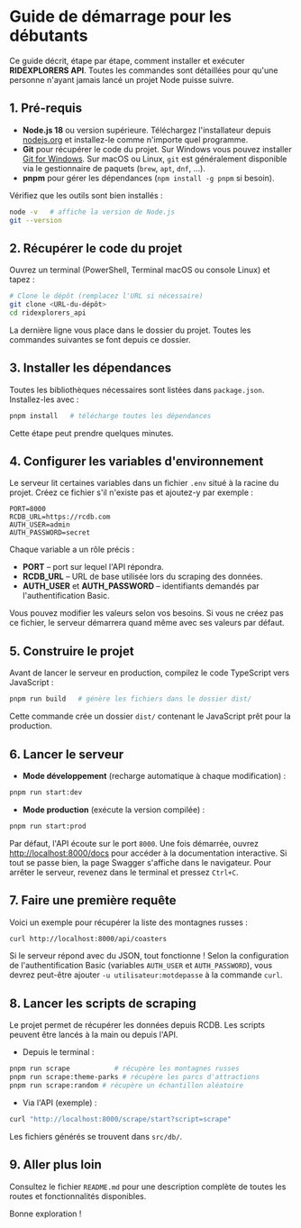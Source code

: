 # Guide de démarrage pour les débutants

Ce guide décrit, étape par étape, comment installer et exécuter **RIDEXPLORERS API**. Toutes les commandes sont détaillées pour qu'une personne n'ayant jamais lancé un projet Node puisse suivre.

## 1. Pré-requis

- **Node.js 18** ou version supérieure. Téléchargez l'installateur depuis [nodejs.org](https://nodejs.org/) et installez-le comme n'importe quel programme.
- **Git** pour récupérer le code du projet. Sur Windows vous pouvez installer [Git for Windows](https://git-scm.com/download/win). Sur macOS ou Linux, `git` est généralement disponible via le gestionnaire de paquets (`brew`, `apt`, `dnf`, ...).
- **pnpm** pour gérer les dépendances (`npm install -g pnpm` si besoin).

Vérifiez que les outils sont bien installés :

```bash
node -v   # affiche la version de Node.js
git --version
```

## 2. Récupérer le code du projet

Ouvrez un terminal (PowerShell, Terminal macOS ou console Linux) et tapez :

```bash
# Clone le dépôt (remplacez l'URL si nécessaire)
git clone <URL-du-dépôt>
cd ridexplorers_api
```

La dernière ligne vous place dans le dossier du projet. Toutes les commandes suivantes se font depuis ce dossier.

## 3. Installer les dépendances

Toutes les bibliothèques nécessaires sont listées dans `package.json`. Installez-les avec :

```bash
pnpm install   # télécharge toutes les dépendances
```

Cette étape peut prendre quelques minutes.

## 4. Configurer les variables d'environnement

Le serveur lit certaines variables dans un fichier `.env` situé à la racine du projet. Créez ce fichier s'il n'existe pas et ajoutez-y par exemple :

```env
PORT=8000
RCDB_URL=https://rcdb.com
AUTH_USER=admin
AUTH_PASSWORD=secret
```

Chaque variable a un rôle précis :

- **PORT** – port sur lequel l'API répondra.
- **RCDB_URL** – URL de base utilisée lors du scraping des données.
- **AUTH_USER** et **AUTH_PASSWORD** – identifiants demandés par l'authentification Basic.

Vous pouvez modifier les valeurs selon vos besoins. Si vous ne créez pas ce fichier, le serveur démarrera quand même avec ses valeurs par défaut.

## 5. Construire le projet

Avant de lancer le serveur en production, compilez le code TypeScript vers JavaScript :

```bash
pnpm run build   # génère les fichiers dans le dossier dist/
```

Cette commande crée un dossier `dist/` contenant le JavaScript prêt pour la production.

## 6. Lancer le serveur

- **Mode développement** (recharge automatique à chaque modification) :

```bash
pnpm run start:dev
```

- **Mode production** (exécute la version compilée) :

```bash
pnpm run start:prod
```

Par défaut, l'API écoute sur le port `8000`. Une fois démarrée, ouvrez [http://localhost:8000/docs](http://localhost:8000/docs) pour accéder à la documentation interactive.
Si tout se passe bien, la page Swagger s'affiche dans le navigateur. Pour arrêter le serveur, revenez dans le terminal et pressez `Ctrl+C`.

## 7. Faire une première requête

Voici un exemple pour récupérer la liste des montagnes russes :

```bash
curl http://localhost:8000/api/coasters
```

Si le serveur répond avec du JSON, tout fonctionne ! Selon la configuration de l'authentification Basic (variables `AUTH_USER` et `AUTH_PASSWORD`), vous devrez peut-être ajouter `-u utilisateur:motdepasse` à la commande `curl`.

## 8. Lancer les scripts de scraping

Le projet permet de récupérer les données depuis RCDB. Les scripts peuvent être lancés à la main ou depuis l'API.

- Depuis le terminal :

```bash
pnpm run scrape           # récupère les montagnes russes
pnpm run scrape:theme-parks # récupère les parcs d'attractions
pnpm run scrape:random # récupère un échantillon aléatoire
```

- Via l'API (exemple) :

```bash
curl "http://localhost:8000/scrape/start?script=scrape"
```

Les fichiers générés se trouvent dans `src/db/`.

## 9. Aller plus loin

Consultez le fichier `README.md` pour une description complète de toutes les routes et fonctionnalités disponibles.

Bonne exploration !
